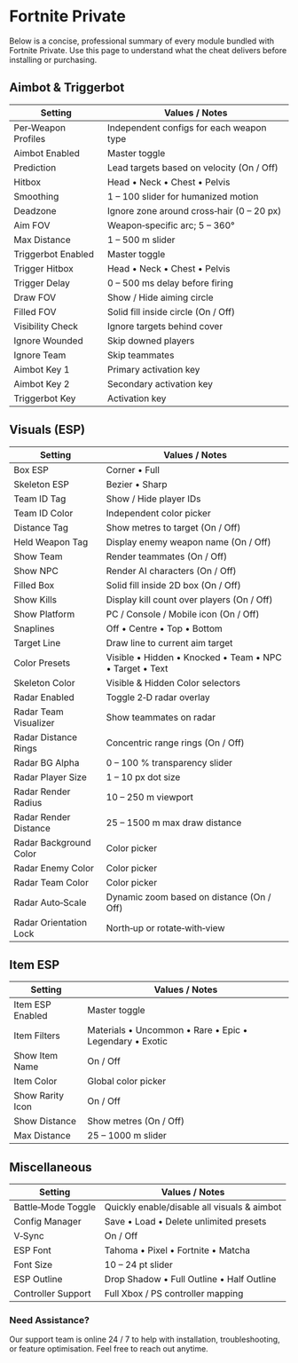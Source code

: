 # Fortnite Private

Below is a concise, professional summary of every module bundled with Fortnite Private. Use this page to understand what the cheat delivers before installing or purchasing.

## Aimbot & Triggerbot

**Setting**|**Values / Notes**
---|---
Per‑Weapon Profiles|Independent configs for each weapon type
Aimbot Enabled|Master toggle
Prediction|Lead targets based on velocity (On / Off)
Hitbox|Head • Neck • Chest • Pelvis
Smoothing|1 – 100 slider for humanized motion
Deadzone|Ignore zone around cross‑hair (0 – 20 px)
Aim FOV|Weapon‑specific arc; 5 – 360°
Max Distance|1 – 500 m slider
Triggerbot Enabled|Master toggle
Trigger Hitbox|Head • Neck • Chest • Pelvis
Trigger Delay|0 – 500 ms delay before firing
Draw FOV|Show / Hide aiming circle
Filled FOV|Solid fill inside circle (On / Off)
Visibility Check|Ignore targets behind cover
Ignore Wounded|Skip downed players
Ignore Team|Skip teammates
Aimbot Key 1|Primary activation key
Aimbot Key 2|Secondary activation key
Triggerbot Key|Activation key

## Visuals (ESP)

**Setting**|**Values / Notes**
---|---
Box ESP|Corner • Full
Skeleton ESP|Bezier • Sharp
Team ID Tag|Show / Hide player IDs
Team ID Color|Independent color picker
Distance Tag|Show metres to target (On / Off)
Held Weapon Tag|Display enemy weapon name (On / Off)
Show Team|Render teammates (On / Off)
Show NPC|Render AI characters (On / Off)
Filled Box|Solid fill inside 2D box (On / Off)
Show Kills|Display kill count over players (On / Off)
Show Platform|PC / Console / Mobile icon (On / Off)
Snaplines|Off • Centre • Top • Bottom
Target Line|Draw line to current aim target
Color Presets|Visible • Hidden • Knocked • Team • NPC • Target • Text
Skeleton Color|Visible & Hidden Color selectors
Radar Enabled|Toggle 2‑D radar overlay
Radar Team Visualizer|Show teammates on radar
Radar Distance Rings|Concentric range rings (On / Off)
Radar BG Alpha|0 – 100 % transparency slider
Radar Player Size|1 – 10 px dot size
Radar Render Radius|10 – 250 m viewport
Radar Render Distance|25 – 1500 m max draw distance
Radar Background Color|Color picker
Radar Enemy Color|Color picker
Radar Team Color|Color picker
Radar Auto‑Scale|Dynamic zoom based on distance (On / Off)
Radar Orientation Lock|North‑up or rotate‑with‑view

## Item ESP

**Setting**|**Values / Notes**
---|---
Item ESP Enabled|Master toggle
Item Filters|Materials • Uncommon • Rare • Epic • Legendary • Exotic
Show Item Name|On / Off
Item Color|Global color picker
Show Rarity Icon|On / Off
Show Distance|Show metres (On / Off)
Max Distance|25 – 1000 m slider

## Miscellaneous

**Setting**|**Values / Notes**
---|---
Battle‑Mode Toggle|Quickly enable/disable all visuals & aimbot
Config Manager|Save • Load • Delete unlimited presets
V‑Sync|On / Off
ESP Font|Tahoma • Pixel • Fortnite • Matcha
Font Size|10 – 24 pt slider
ESP Outline|Drop Shadow • Full Outline • Half Outline
Controller Support|Full Xbox / PS controller mapping

### Need Assistance?

Our support team is online 24 / 7 to help with installation, troubleshooting, or feature optimisation. Feel free to reach out anytime.
